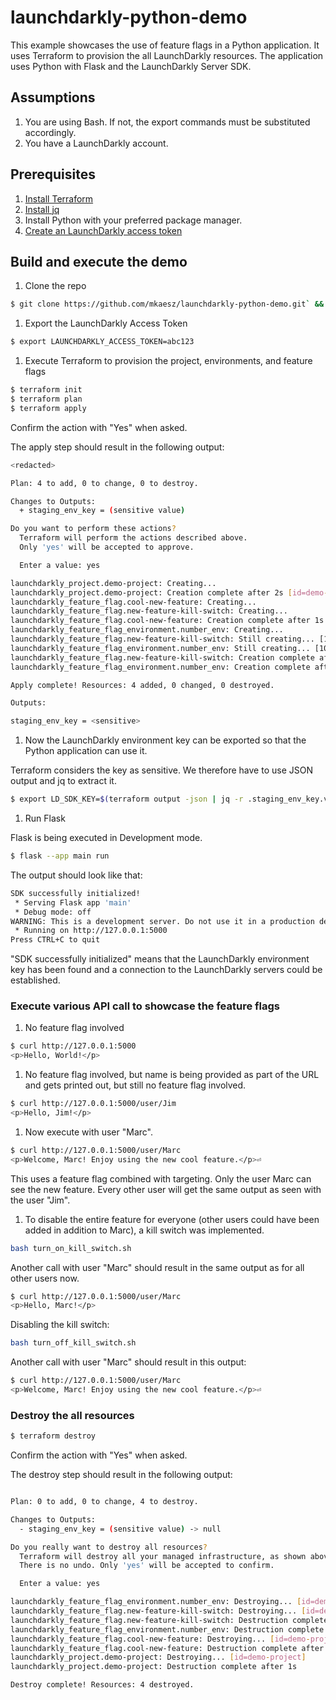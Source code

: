 # launchdarkly-python-demo

This example showcases the use of feature flags in a Python application. It uses Terraform to provision the all LaunchDarkly resources. The application uses Python with Flask and the LaunchDarkly Server SDK.

## Assumptions

1. You are using Bash. If not, the export commands must be substituted accordingly.
1. You have a LaunchDarkly account. 


## Prerequisites

1. [Install Terraform](https://developer.hashicorp.com/terraform/tutorials/aws-get-started/install-cli) 
1. [Install jq](https://jqlang.github.io/jq/download/)
1. Install Python with your preferred package manager.
1. [Create an LaunchDarkly access token](https://docs.launchdarkly.com/home/account-security/api-access-tokens#creating-api-access-tokens)

## Build and execute the demo

1. Clone the repo
   
```bash
$ git clone https://github.com/mkaesz/launchdarkly-python-demo.git` && cd launchdarkly-python-demo
```

1. Export the LaunchDarkly Access Token
   
```bash
$ export LAUNCHDARKLY_ACCESS_TOKEN=abc123
```

1. Execute Terraform to provision the project, environments, and feature flags
   
```bash
$ terraform init
$ terraform plan 
$ terraform apply
```
Confirm the action with "Yes" when asked.

The apply step should result in the following output:
```bash
<redacted>

Plan: 4 to add, 0 to change, 0 to destroy.

Changes to Outputs:
  + staging_env_key = (sensitive value)

Do you want to perform these actions?
  Terraform will perform the actions described above.
  Only 'yes' will be accepted to approve.

  Enter a value: yes

launchdarkly_project.demo-project: Creating...
launchdarkly_project.demo-project: Creation complete after 2s [id=demo-project]
launchdarkly_feature_flag.cool-new-feature: Creating...
launchdarkly_feature_flag.new-feature-kill-switch: Creating...
launchdarkly_feature_flag.cool-new-feature: Creation complete after 1s [id=demo-project/new-feature]
launchdarkly_feature_flag_environment.number_env: Creating...
launchdarkly_feature_flag.new-feature-kill-switch: Still creating... [10s elapsed]
launchdarkly_feature_flag_environment.number_env: Still creating... [10s elapsed]
launchdarkly_feature_flag.new-feature-kill-switch: Creation complete after 13s [id=demo-project/new-feature-kill-switch]
launchdarkly_feature_flag_environment.number_env: Creation complete after 13s [id=demo-project/staging/new-feature]

Apply complete! Resources: 4 added, 0 changed, 0 destroyed.

Outputs:

staging_env_key = <sensitive>

```

1. Now the LaunchDarkly environment key can be exported so that the Python application can use it. 

Terraform considers the key as sensitive. We therefore have to use JSON output and jq to extract it. 

```bash
$ export LD_SDK_KEY=$(terraform output -json | jq -r .staging_env_key.value)
```

1. Run Flask

Flask is being executed in Development mode.

```bash
$ flask --app main run
```

The output should look like that:
```bash
SDK successfully initialized!
 * Serving Flask app 'main'
 * Debug mode: off
WARNING: This is a development server. Do not use it in a production deployment. Use a production WSGI server instead.
 * Running on http://127.0.0.1:5000
Press CTRL+C to quit
```
"SDK successfully initialized" means that the LaunchDarkly environment key has been found and a connection to the LaunchDarkly servers could be established.

### Execute various API call to showcase the feature flags

1. No feature flag involved 

```bash
$ curl http://127.0.0.1:5000
<p>Hello, World!</p>
```

1. No feature flag involved, but name is being provided as part of the URL and gets printed out, but still no feature flag involved.
```bash
$ curl http://127.0.0.1:5000/user/Jim
<p>Hello, Jim!</p>
```

1. Now execute with user "Marc". 
```bash
$ curl http://127.0.0.1:5000/user/Marc
<p>Welcome, Marc! Enjoy using the new cool feature.</p>⏎
```
This uses a feature flag combined with targeting. Only the user Marc can see the new feature. Every other user will get the same output as seen with the user "Jim".

1. To disable the entire feature for everyone (other users could have been added in addition to Marc), a kill switch was implemented.
```bash
bash turn_on_kill_switch.sh
```
Another call with user "Marc" should result in the same output as for all other users now.
```bash
$ curl http://127.0.0.1:5000/user/Marc
<p>Hello, Marc!</p>
```

Disabling the kill switch:
```bash
bash turn_off_kill_switch.sh
```

Another call with user "Marc" should result in this output:
```bash
$ curl http://127.0.0.1:5000/user/Marc
<p>Welcome, Marc! Enjoy using the new cool feature.</p>⏎
```

### Destroy the all resources
```bash
$ terraform destroy
```
Confirm the action with "Yes" when asked.

The destroy step should result in the following output:
```bash

Plan: 0 to add, 0 to change, 4 to destroy.

Changes to Outputs:
  - staging_env_key = (sensitive value) -> null

Do you really want to destroy all resources?
  Terraform will destroy all your managed infrastructure, as shown above.
  There is no undo. Only 'yes' will be accepted to confirm.

  Enter a value: yes

launchdarkly_feature_flag_environment.number_env: Destroying... [id=demo-project/staging/new-feature]
launchdarkly_feature_flag.new-feature-kill-switch: Destroying... [id=demo-project/new-feature-kill-switch]
launchdarkly_feature_flag.new-feature-kill-switch: Destruction complete after 0s
launchdarkly_feature_flag_environment.number_env: Destruction complete after 1s
launchdarkly_feature_flag.cool-new-feature: Destroying... [id=demo-project/new-feature]
launchdarkly_feature_flag.cool-new-feature: Destruction complete after 0s
launchdarkly_project.demo-project: Destroying... [id=demo-project]
launchdarkly_project.demo-project: Destruction complete after 1s

Destroy complete! Resources: 4 destroyed.
```


